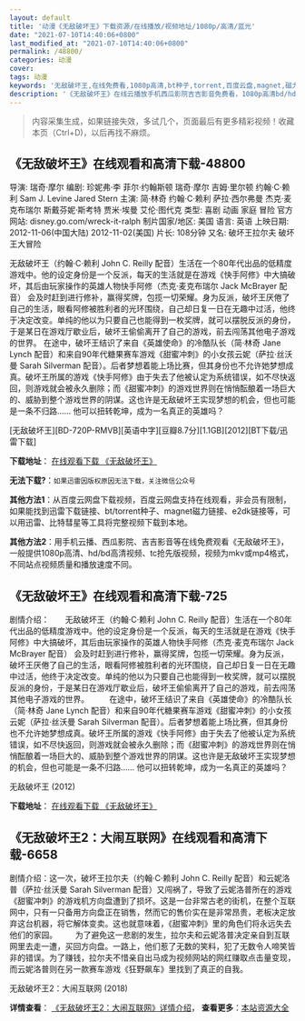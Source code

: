 ```yaml
---
layout: default
title: '动漫《无敌破坏王》下载资源/在线播放/视频地址/1080p/高清/蓝光'
date: "2021-07-10T14:40:06+0800"
last_modified_at: "2021-07-10T14:40:06+0800"
permalink: /48800/
categories: 动漫
cover:
tags: 动漫
keywords: '无敌破坏王,在线免费看,1080p高清,bt种子,torrent,百度云盘,magnet,磁力链,迅雷下载资源'
description: '《无敌破坏王》在线云播放手机西瓜影院吉吉影音免费看，1080p高清bd/hd未删减完整版和tc抢先枪版，mkv/mp4格式，附带bt/torrent种子、magnet/磁力链、百度云盘、网盘资源迅雷下载链接'
---
```


>内容采集生成，如果链接失效，多试几个，页面最后有更多精彩视频！收藏本页（Ctrl+D)，以后再找不麻烦。


## 《无敌破坏王》在线观看和高清下载-48800

导演: 瑞奇·摩尔 编剧: 珍妮弗·李 菲尔·约翰斯顿 瑞奇·摩尔 吉姆·里尔顿 约翰·C·赖利 Sam J. Levine Jared Stern 主演: 简·林奇 约翰·C·赖利 萨拉·西尔弗曼 杰克·麦克布瑞尔 斯戴芬妮·斯考特 贾米·埃曼 艾伦·图代克 类型: 喜剧 动画 家庭 冒险 官方网站: disney.go.com/wreck-it-ralph 制片国家/地区: 美国 语言: 英语 上映日期: 2012-11-06(中国大陆) 2012-11-02(美国) 片长: 108分钟 又名: 破坏王拉尔夫 破坏王大冒险

无敌破坏王（约翰·C·赖利 John C. Reilly 配音）生活在一个80年代出品的低精度游戏中。他的设定身份是一个反派，每天的生活就是在游戏《快手阿修》中大搞破坏，其后由玩家操作的英雄人物快手阿修（杰克·麦克布瑞尔 Jack McBrayer 配音） 会及时赶到进行修补，赢得奖牌，包揽一切荣耀。身为反派，破坏王厌倦了自己的生活，眼看阿修被胜利者的光环围绕，自己却日复一日在无趣中过活，他终于决定改变。单纯的他以为只要自己也能得到一枚奖牌，就可以摆脱反派的身份，于是某日在游戏厅歇业后，破坏王偷偷离开了自己的游戏，前去闯荡其他电子游戏的世界。 在途中，破坏王结识了来自《英雄使命》的冷酷队长（简·林奇 Jane Lynch 配音）和来自90年代糖果赛车游戏《甜蜜冲刺》的小女孩云妮（萨拉·丝沃曼 Sarah Silverman 配音）。后者梦想着能上场比赛，但其身份也不允许她梦想成真。破坏王所属的游戏《快手阿修》由于失去了他被认定为系统错误，如不尽快返回，则游戏就会被永久删除；而《甜蜜冲刺》的游戏世界则在悄悄酝酿着一场巨大的、威胁到整个游戏世界的阴谋。这也许是无敌破坏王实现梦想的机会，但也可能是一条不归路…… 他可以扭转乾坤，成为一名真正的英雄吗？


[无敌破坏王][BD-720P-RMVB][英语中字][豆瓣8.7分][1.1GB][2012][BT下载/迅雷下载]

**下载地址**： [在线观看下载 《无敌破坏王》](https://www.btdx8.com/torrent/wreck-it_ralph_2012.html) 


**无法下载?**：`如果迅雷因版权原因无法下载，关注微信公众号 `

**其他方法1**：从百度云网盘下载视频，百度云网盘支持在线观看，非会员有限制，如果能找到迅雷下载链接、bt/torrent种子、magnet磁力链接、e2dk链接等，可以用迅雷、比特彗星等工具将完整视频下载到本地。

**其他方法2**：用手机云播、西瓜影院、吉吉影音等在线免费观看《无敌破坏王》，一般提供1080p高清、hd/bd高清视频、tc抢先版视频，视频为mkv或mp4格式，不同站点视频质量和播放速度不同。


## 《无敌破坏王》在线观看和高清下载-725

剧情介绍：　　无敌破坏王（约翰·C·赖利 John C. Reilly 配音）生活在一个80年代出品的低精度游戏中。他的设定身份是一个反派，每天的生活就是在游戏《快手阿修》中大搞破坏，其后由玩家操作的英雄人物快手阿修（杰克·麦克布瑞尔 Jack McBrayer 配音） 会及时赶到进行修补，赢得奖牌，包揽一切荣耀。身为反派，破坏王厌倦了自己的生活，眼看阿修被胜利者的光环围绕，自己却日复一日在无趣中过活，他终于决定改变。单纯的他以为只要自己也能得到一枚奖牌，就可以摆脱反派的身份，于是某日在游戏厅歇业后，破坏王偷偷离开了自己的游戏，前去闯荡其他电子游戏的世界。  　　在途中，破坏王结识了来自《英雄使命》的冷酷队长（简·林奇 Jane Lynch 配音）和来自90年代糖果赛车游戏《甜蜜冲刺》的小女孩云妮（萨拉·丝沃曼 Sarah Silverman 配音）。后者梦想着能上场比赛，但其身份也不允许她梦想成真。破坏王所属的游戏《快手阿修》由于失去了他被认定为系统错误，如不尽快返回，则游戏就会被永久删除；而《甜蜜冲刺》的游戏世界则在悄悄酝酿着一场巨大的、威胁到整个游戏世界的阴谋。这也许是无敌破坏王实现梦想的机会，但也可能是一条不归路…… 他可以扭转乾坤，成为一名真正的英雄吗？


无敌破坏王 (2012)

**下载地址**： [在线观看下载 《无敌破坏王》](https://www.btbtdy.me/btdy/dy2901.html) 


## 《无敌破坏王2：大闹互联网》在线观看和高清下载-6658

剧情介绍：这一次，破坏王拉尔夫（约翰·C·赖利 John C. Reilly 配音）和云妮洛普（萨拉·丝沃曼 Sarah Silverman 配音）又闯祸了，导致了云妮洛普所在的游戏《甜蜜冲刺》的游戏机方向盘遭到了损坏。这是一台非常古老的街机，在整个互联网中，只有一只备用方向盘正在销售，然而它的售价实在是非常昂贵，老板决定放弃这台机器，将它解体变卖。这也就意味着，《甜蜜冲刺》里的角色们将永远失去他们的家园。 　　为了避免这一悲剧的发生，拉尔夫和云妮洛普决定亲自到互联网里去走一遭，买回方向盘。一路上，他们惹了无数的笑料，犯了无数令人啼笑皆非的错误。为了赚钱，拉尔夫不惜亲自出马成为视频网站的网红赚取点击量变现，而云妮洛普则在另一款赛车游戏《狂野飙车》里找到了真正的自我。


无敌破坏王2：大闹互联网 (2018)

**详情查看**： [《无敌破坏王2：大闹互联网》详情介绍](/movie/6658/)， **查看更多**：[本站资源大全](/movie/t/all/)


